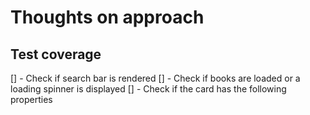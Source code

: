 # Thoughts on approach

## Test coverage

[] - Check if search bar is rendered
[] - Check if books are loaded or a loading spinner is displayed
[] - Check if the card has the following properties
